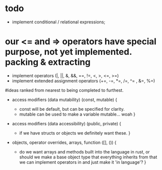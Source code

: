 

# todo
- implement conditional / relational expressions;

# our <= and => operators have special purpose, not yet implemented. packing & extracting
- implement operators (|, ||, &, &&, ==, !=, <, >, <=, >=)
- implement extended assignment operators (+=, -=, *=, /=, ^= , &=, %=)

#ideas ranked from nearest to being completed to furthest.
- access modifiers (data mutability) (const, mutable) {
    - const will be default, but can be specified for clarity.
    - mutable can be used to make a variable mutable... woah
}

- access modifiers (data accessibility) (public, private) {
    - if we have structs or objects we definitely want these.
}

- objects, operator overrides, arrays, function ([], ()) {
    - do we want arrays and methods built into the language in rust, or should
    we make a base object type that everything inherits from that we can implement operators in 
    and just make it 'in language'?
}